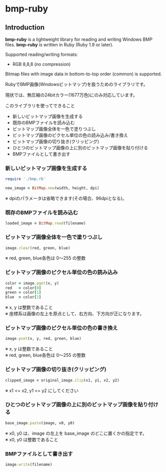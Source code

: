 bmp-ruby
========


Introduction
------------

**bmp-ruby** is a lightweight library for reading and writing Windows BMP files.
**bmp-ruby** is written in Ruby (Ruby 1.9 or later).

Supported reading/writing formats:

* RGB 8,8,8 (no compression)

Bitmap files with image data in bottom-to-top order (common) is supported.


RubyでBMP画像(Windowsビットマップ)を扱うためのライブラリです。

現状では、無圧縮の24bitカラー(1677万色)にのみ対応しています。

このライブラリを使ってできること

* 新しいビットマップ画像を生成する
* 既存のBMPファイルを読み込む
* ビットマップ画像全体を一色で塗りつぶし
* ビットマップ画像のピクセル単位の色の読み込み/書き換え
* ビットマップ画像の切り抜き(クリッピング)
* ひとつのビットマップ画像の上に別のビットマップ画像を貼り付ける
* BMPファイルとして書き出す


### 新しいビットマップ画像を生成する

```ruby
require './bmp.rb'

new_image = BitMap.new(width, height, dpi)
```

※ dpiのパラメータは省略できます(その場合、96dpiとなる)。


### 既存のBMPファイルを読み込む

```ruby
loaded_image = BitMap.read(filename)
```


### ビットマップ画像全体を一色で塗りつぶし

```ruby
image.clear(red, green, blue)
```

※ red, green, blue各色は 0～255 の整数


### ビットマップ画像のピクセル単位の色の読み込み

```ruby
color = image.pget(x, y)
red   = color[0]
green = color[1]
blue  = color[2]
```

※ x, y は整数であること  
※ 座標系は画像の左上を原点として、右方向、下方向が正になります。


### ビットマップ画像のピクセル単位の色の書き換え

```ruby
image.pset(x, y, red, green, blue)
```

※ x, y は整数であること  
※ red, green, blue各色は 0～255 の整数

### ビットマップ画像の切り抜き(クリッピング)

```ruby
clipped_image = original_image.clip(x1, y1, x2, y2)
```

※ x1 <= x2, y1 <= y2 にしてください


### ひとつのビットマップ画像の上に別のビットマップ画像を貼り付ける

```ruby
base_image.paste(image, x0, y0)
```

※ x0, y0 は、image の左上を base_image のどこに置くかの指定です。  
※ x0, y0 は整数であること


### BMPファイルとして書き出す

```ruby
image.write(filename)
```
